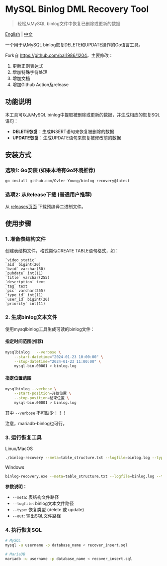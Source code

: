# MySQL Binlog DML Recovery Tool

> 轻松从MySQL binlog文件中恢复已删除或更新的数据

[English](README.md) | [中文](README.CN.md)

一个用于从MySQL binlog恢复DELETE和UPDATE操作的Go语言工具。

Fork自 <https://github.com/bai1986/1204>，主要修改：

1. 更新正则表达式
2. 增加特殊字符处理
3. 增加文档
4. 增加Github Action及release

## 功能说明

本工具可以从MySQL binlog中提取被删除或更新的数据，并生成相应的恢复SQL语句：

- **DELETE恢复**：生成INSERT语句来恢复被删除的数据
- **UPDATE恢复**：生成UPDATE语句来恢复被修改前的数据

## 安装方式

### 选项1: Go安装 (如果本地有Go环境推荐)

```bash
go install github.com/Ovler-Young/binlog-recovery@latest
```

### 选项2: 从Release下载 (普通用户推荐)

从 [releases页面](https://github.com/Ovler-Young/binlog-recovery/releases) 下载预编译二进制文件。

## 使用步骤

### 1. 准备表结构文件

创建表结构文件，格式类似CREATE TABLE语句格式，如：

```mysql
`video_static`
`aid` bigint(20)
`bvid` varchar(50)
`pubdate` int(11)
`title` varchar(255)
`description` text
`tag` text
`pic` varchar(255)
`type_id` int(11)
`user_id` bigint(20)
`priority` int(11)
```

### 2. 生成binlog文本文件

使用mysqlbinlog工具生成可读的binlog文件：

#### 指定时间范围(推荐)

```bash
mysqlbinlog   --verbose \
    --start-datetime="2024-01-23 10:00:00" \
    --stop-datetime="2024-01-23 11:00:00" \
    mysql-bin.00001 > binlog.log
```

#### 指定位置范围

```bash
mysqlbinlog --verbose \
    --start-position=开始位置 \
    --stop-position=结束位置 \
    mysql-bin.00001 > binlog.log
```

其中 `--verbose` 不可缺少！！！

注意，mariadb-binlog也可行。

### 3. 运行恢复工具

Linux/MacOS

```bash
./binlog-recovery --meta=table_structure.txt --logfile=binlog.log --type=delete --out=recover_insert.sql
```

Windows

```bash
binlog-recovery.exe --meta=table_structure.txt --logfile=binlog.log --type=delete --out=recover_insert.sql
```

**参数说明：**

- `--meta`: 表结构文件路径
- `--logfile`: binlog文本文件路径
- `--type`: 恢复类型 (delete 或 update)
- `--out`: 输出SQL文件路径

### 4. 执行恢复SQL

```bash
# MySQL
mysql -u username -p database_name < recover_insert.sql

# MariaDB
mariadb -u username -p database_name < recover_insert.sql
```
